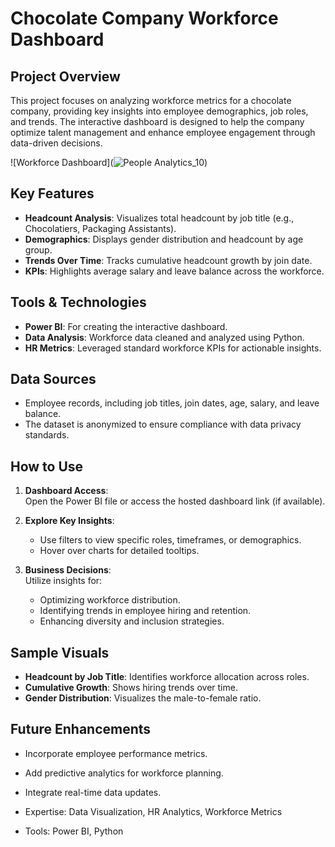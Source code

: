 # Chocolate Company Workforce Dashboard  

## Project Overview  
This project focuses on analyzing workforce metrics for a chocolate company, providing key insights into employee demographics, job roles, and trends. The interactive dashboard is designed to help the company optimize talent management and enhance employee engagement through data-driven decisions.

![Workforce Dashboard](![People Analytics_10](https://github.com/user-attachments/assets/b5714021-c2ee-4b65-8ebf-66063ffd48a3))  

## Key Features  
- **Headcount Analysis**: Visualizes total headcount by job title (e.g., Chocolatiers, Packaging Assistants).  
- **Demographics**: Displays gender distribution and headcount by age group.  
- **Trends Over Time**: Tracks cumulative headcount growth by join date.  
- **KPIs**: Highlights average salary and leave balance across the workforce.  

## Tools & Technologies  
- **Power BI**: For creating the interactive dashboard.  
- **Data Analysis**: Workforce data cleaned and analyzed using Python.  
- **HR Metrics**: Leveraged standard workforce KPIs for actionable insights.  

## Data Sources  
- Employee records, including job titles, join dates, age, salary, and leave balance.  
- The dataset is anonymized to ensure compliance with data privacy standards.

## How to Use  
1. **Dashboard Access**:  
   Open the Power BI file or access the hosted dashboard link (if available).  

2. **Explore Key Insights**:  
   - Use filters to view specific roles, timeframes, or demographics.  
   - Hover over charts for detailed tooltips.  

3. **Business Decisions**:  
   Utilize insights for:  
   - Optimizing workforce distribution.  
   - Identifying trends in employee hiring and retention.  
   - Enhancing diversity and inclusion strategies.

## Sample Visuals  
- **Headcount by Job Title**: Identifies workforce allocation across roles.  
- **Cumulative Growth**: Shows hiring trends over time.  
- **Gender Distribution**: Visualizes the male-to-female ratio.  

## Future Enhancements  
- Incorporate employee performance metrics.  
- Add predictive analytics for workforce planning.  
- Integrate real-time data updates.  

- Expertise: Data Visualization, HR Analytics, Workforce Metrics  
- Tools: Power BI, Python  
